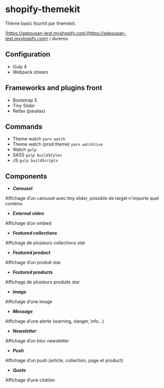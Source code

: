 # shopify-themekit
Thème basic fournit par themekit.

[https://sebousan-test.myshopify.com](https://sebousan-test.myshopify.com) / duremu

## Configuration
* Gulp 4
* Webpack stream

## Frameworks and plugins front
* Bootstrap 5
* Tiny Slider
* Rellax (paralax)

## Commands
* Theme watch ```yarn watch```
* Theme watch (prod theme) ```yarn watchlive```
* Watch ```gulp```
* SASS ```gulp buildStyles```
* JS ```gulp buildScripts```

## Components
* ***Carousel***

Affichage d’un carousel avec tiny slider, possible de target n'importe quel contenu
* ***External video***

Affichage d’un embed
* ***Featured collections***

Affichage de plusieurs collections star
* ***Featured product***

Affichage d’un produit star
* ***Featured products***

Affichage de plusieurs produits star
* ***Image***

Affichage d’une image
* ***Message***

Affichage d’une alerte (warning, danger, info…)
* ***Newsletter***

Affichage d’un bloc newsletter
* ***Push***

Affichage d’un push (article, collection, page et product)
* ***Quote***

Affichage d’une citation
